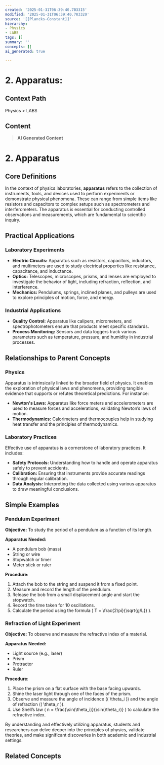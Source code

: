 ```yaml
---
created: '2025-01-31T06:39:40.703315'
modified: '2025-01-31T06:39:40.703320'
source: '[[Plancks-Constant]]'
hierarchy:
- Physics
- LABS
tags: []
summary: ''
concepts: []
ai_generated: true

---
```


# 2. Apparatus:

## Context Path
Physics > LABS

## Content
> **AI Generated Content**
 # 2. Apparatus

## Core Definitions

In the context of physics laboratories, **apparatus** refers to the collection of instruments, tools, and devices used to perform experiments or demonstrate physical phenomena. These can range from simple items like resistors and capacitors to complex setups such as spectrometers and interferometers. The apparatus is essential for conducting controlled observations and measurements, which are fundamental to scientific inquiry.

## Practical Applications

### Laboratory Experiments

- **Electric Circuits:** Apparatus such as resistors, capacitors, inductors, and multimeters are used to study electrical properties like resistance, capacitance, and inductance.
- **Optics:** Telescopes, microscopes, prisms, and lenses are employed to investigate the behavior of light, including refraction, reflection, and interference.
- **Mechanics:** Pendulums, springs, inclined planes, and pulleys are used to explore principles of motion, force, and energy.

### Industrial Applications

- **Quality Control:** Apparatus like calipers, micrometers, and spectrophotometers ensure that products meet specific standards.
- **Process Monitoring:** Sensors and data loggers track various parameters such as temperature, pressure, and humidity in industrial processes.

## Relationships to Parent Concepts

### Physics

Apparatus is intrinsically linked to the broader field of physics. It enables the exploration of physical laws and phenomena, providing tangible evidence that supports or refutes theoretical predictions. For instance:

- **Newton's Laws:** Apparatus like force meters and accelerometers are used to measure forces and accelerations, validating Newton’s laws of motion.
- **Thermodynamics:** Calorimeters and thermocouples help in studying heat transfer and the principles of thermodynamics.

### Laboratory Practices

Effective use of apparatus is a cornerstone of laboratory practices. It includes:

- **Safety Protocols:** Understanding how to handle and operate apparatus safely to prevent accidents.
- **Calibration:** Ensuring that instruments provide accurate readings through regular calibration.
- **Data Analysis:** Interpreting the data collected using various apparatus to draw meaningful conclusions.

## Simple Examples

### Pendulum Experiment

**Objective:** To study the period of a pendulum as a function of its length.

**Apparatus Needed:**
- A pendulum bob (mass)
- String or wire
- Stopwatch or timer
- Meter stick or ruler

**Procedure:**
1. Attach the bob to the string and suspend it from a fixed point.
2. Measure and record the length of the pendulum.
3. Release the bob from a small displacement angle and start the stopwatch.
4. Record the time taken for 10 oscillations.
5. Calculate the period using the formula \( T = \frac{2\pi}{\sqrt{g/L}} \).

### Refraction of Light Experiment

**Objective:** To observe and measure the refractive index of a material.

**Apparatus Needed:**
- Light source (e.g., laser)
- Prism
- Protractor
- Ruler

**Procedure:**
1. Place the prism on a flat surface with the base facing upwards.
2. Shine the laser light through one of the faces of the prism.
3. Observe and measure the angle of incidence (\( \theta_i \)) and the angle of refraction (\( \theta_r \)).
4. Use Snell’s law \( n = \frac{\sin(\theta_i)}{\sin(\theta_r)} \) to calculate the refractive index.

By understanding and effectively utilizing apparatus, students and researchers can delve deeper into the principles of physics, validate theories, and make significant discoveries in both academic and industrial settings.

## Related Concepts
